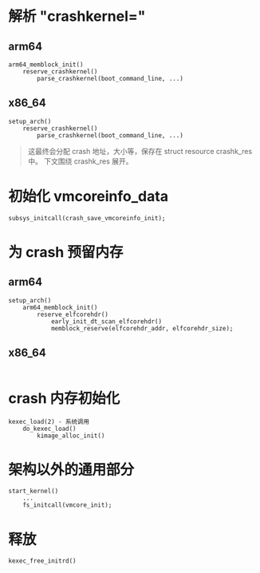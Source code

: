 

# 解析 "crashkernel="

## arm64

```
arm64_memblock_init()
	reserve_crashkernel()
		parse_crashkernel(boot_command_line, ...)
```

## x86_64

```
setup_arch()
	reserve_crashkernel()
		parse_crashkernel(boot_command_line, ...)
```

> 这最终会分配 crash 地址，大小等，保存在 struct resource crashk_res 中。
> 下文围绕 crashk_res 展开。


# 初始化 vmcoreinfo_data

```
subsys_initcall(crash_save_vmcoreinfo_init);
```


# 为 crash 预留内存

## arm64

```
setup_arch()
	arm64_memblock_init()
		reserve_elfcorehdr()
			early_init_dt_scan_elfcorehdr()
			memblock_reserve(elfcorehdr_addr, elfcorehdr_size);
```


## x86_64

```

```


# crash 内存初始化

```
kexec_load(2) - 系统调用
	do_kexec_load()
		kimage_alloc_init()
```


# 架构以外的通用部分

```
start_kernel()
	...
	fs_initcall(vmcore_init);
```


# 释放

```
kexec_free_initrd()
```

